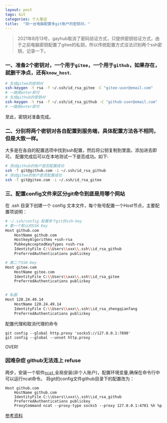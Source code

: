 ```yaml
---
layout: post
tags: Git
categories: 个人笔记
title:  "同一台电脑配置多git账户的密钥对。"
---
```


> 2021年8月13号，gayhub取消了密码验证方式，只提供密钥验证方式，由于之前电脑密钥配置了gitee的私钥，所以传统配置方式没法识别两个ssh密钥，记录一下。

### 一、准备2个密钥对，一个用于`gitee`，一个用于`github`，如果存在，就删干净点，还有`know_host`.

```bash
# 生成gitee的密钥对
ssh-keygen -t rsa -f ~/.ssh/id_rsa_gitee -C "gitee-user@email.com"
# 一路按enter即可
# 生成github的密钥对
ssh-keygen -t rsa -f ~/.ssh/id_rsa_github -C "github-user@email.com"
# 一路按enter即可
```

至此，密钥对准备完成。

### 二、分别将两个密钥对各自配置到服务端，具体配置方法各不相同，但是大致一样。

大多是在各自的配置选项中找到ssh配置，然后将公钥复制到里面，添加进去即可。
配置完成后可以在本地测试一下是否成功。如下:

```bash
# 测试github的账户是否配置成功
ssh -T git@github.com -i ~/.ssh/id_rsa_github
# 测试gitee的账户是否配置成功
ssh -T git@gitee.com -i ~/.ssh/id_rsa_gitee
```

### 三、配置config文件来区分git命令到底是用哪个网站

在 .ssh 目录下创建一个 config 文本文件，每个账号配置一个Host节点，主要配置项说明：

```bash
# ~/.ssh/config 配置多个git的ssh-key
# 第一个默认的SSH Key
Host github.com
    HostName github.com
    HostkeyAlgorithms +ssh-rsa
    PubkeyAcceptedKeyTypes +ssh-rsa
    IdentityFile C:\\Users\\xxx\\.ssh\\id_rsa_github
    PreferredAuthentications publickey

# 第二个SSH Key
Host gitee.com
    HostName gitee.com
    IdentityFile C:\\Users\\xxx\\.ssh\\id_rsa_gitee
    PreferredAuthentications publickey
    

# 私服
Host 120.24.49.14
    HostName 120.24.49.14
    IdentityFile C:\\Users\\xxx\\.ssh\\id_rsa_zhengqianfang
    PreferredAuthentications publickey
```

配置代理和取消代理的命令
```
git config --global http.proxy 'socks5://127.0.0.1:7890'
git config --global --unset http.proxy
```
OVER!

### 因难杂症 github无法连上 refuse
两步，安装一个软件[`ncat`](https://nmap.org/download.html#windows),全局安装(非个人账户)，配置环境变量,确保在命令行中可以运行ncat命令。
将git的config文件github目录下的配置改为：
```
Host github.com
    HostName github.com
    IdentityFile C:\\Users\\xxx\\.ssh\\id_rsa_github
    PreferredAuthentications publickey
    ProxyCommand ncat --proxy-type socks5 --proxy 127.0.0.1:4781 %h %p
```
[参考资料](https://superuser.com/questions/714845/tunneling-ssh-via-a-socks5-proxy-on-windows)